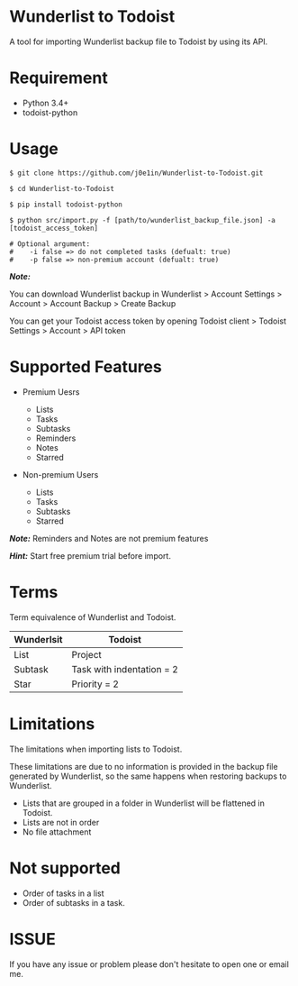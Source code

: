 # Wunderlist to Todoist

A tool for importing Wunderlist backup file to Todoist by using its API.

# Requirement

- Python 3.4+
- todoist-python

# Usage

```
$ git clone https://github.com/j0e1in/Wunderlist-to-Todoist.git

$ cd Wunderlist-to-Todoist

$ pip install todoist-python

$ python src/import.py -f [path/to/wunderlist_backup_file.json] -a [todoist_access_token]

# Optional argument:
#    -i false => do not completed tasks (defualt: true)
#    -p false => non-premium account (defualt: true)

```

***Note:***

You can download Wunderlist backup in Wunderlist > Account Settings > Account > Account Backup > Create Backup

You can get your Todoist access token by opening Todoist client > Todoist Settings > Account > API token


# Supported Features

- Premium Uesrs
    - Lists
    - Tasks
    - Subtasks
    - Reminders
    - Notes
    - Starred

- Non-premium Users
    - Lists
    - Tasks
    - Subtasks
    - Starred

***Note:*** Reminders and Notes are not premium features

***Hint:*** Start free premium trial before import.

# Terms

Term equivalence of Wunderlist and Todoist.

| Wunderlsit | Todoist                   |
| ---------- | ------------------------- |
| List       | Project                   |
| Subtask    | Task with indentation = 2 |
| Star       | Priority = 2              |

# Limitations

The limitations when importing lists to Todoist.

These limitations are due to no information is provided in the backup file generated by Wunderlist, so the same happens when restoring backups to Wunderlist.

- Lists that are grouped in a folder in Wunderlist will be flattened in Todoist.
- Lists are not in order
- No file attachment

# Not supported

- Order of tasks in a list
- Order of subtasks in a task.

# ISSUE

If you have any issue or problem please don't hesitate to open one or email me.